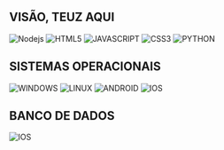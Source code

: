 ## VISÃO, TEUZ AQUI 

![Nodejs](https://img.shields.io/badge/Node.js-43853D?style=for-the-badge&logo=node.js&logoColor=black) ![HTML5](https://img.shields.io/badge/HTML5-E34F26?style=for-the-badge&logo=html5&logoColor=white) ![JAVASCRIPT](https://img.shields.io/badge/JavaScript-F7DF1E?style=for-the-badge&logo=javascript&logoColor=black) ![CSS3](https://img.shields.io/badge/CSS3-1572B6?style=for-the-badge&logo=css3&logoColor=white) ![PYTHON]( 	https://img.shields.io/badge/Python-14354C?style=for-the-badge&logo=python&logoColor=white) 
## SISTEMAS OPERACIONAIS

![WINDOWS](https://img.shields.io/badge/Windows-0078D6?style=for-the-badge&logo=windows&logoColor=white) ![LINUX](https://img.shields.io/badge/Linux-FCC624?style=for-the-badge&logo=linux&logoColor=black) ![ANDROID](https://img.shields.io/badge/Android-3DDC84?style=for-the-badge&logo=android&logoColor=white) ![IOS](https://img.shields.io/badge/iOS-000000?style=for-the-badge&logo=ios&logoColor=white)
## BANCO DE DADOS

![IOS](https://img.shields.io/badge/iOS-000000?style=for-the-badge&logo=ios&logoColor=white)





